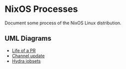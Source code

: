 # NixOS Processes

Document some process of the NixOS Linux distribution.

## UML Diagrams

* [Life of a PR][Life of a PR diagram]
* [Channel update][Channel update]
* [Hydra jobsets][Hydra jobsets]

[Life of a PR diagram]: http://www.plantuml.com/plantuml/uml/ZPLlJzim4CRVvrFSn9ks4XJ6lv9EdKQ71jBO46pZjUDS4g-kdTaEfL8__CvnqgOTe5MA5BjtvvyVF-SKo58qKU5SQUFXC1Ukg983hkV3r5IbbaCbdhNTButcQ2tQ25LQX9ntfM7vd45byHSQ9pYJDnbe5KLEE8dmJJn_Vu1z-2eo19q1WxAI4Wp-gT2wA5hjfKV8iwFLzJ8rR4NZayFp4JzSVQaX_4HkSBcwPK8vUj3ugKKX7AwcMZaZaiffceosXzOnuoA0lVV7exFZi_YXIkR2WS85tDq3owcKTJ1drg61n335Yt54yUjr0UBfJGpt0PI0dmJbPaRFWUkKzh8W5XjojbO6YYsH-SMtNW4aIr32DHfi9XB6PmjcKeX_bYbpI9NdHDcp_KaJqS7nlqoRMVDQqrsbWjRaMcKY1ruWdzb99pJiivjmoQpWH2MHMVolZ5kcAYQXbshU1qTIl1ulCkXrn0sgmc0Gt3CO33xsGLZeBT5IgGBRl6QbpyAMaYs15552vUFcNvH4sbEwtuvLAh8taHynARIUWTFak4jjDgLK2dCqUQl_xi6rvmNaB_9kxx8IClN8P45K3Vq7hgKsyLusEZqwkPWG62ZjDlF1S1E_oMZN0_4Z8nCIDR2Ikkc9IHlODawuqzwNr6Oi9vCfqfy8du5II1-kAsDnyWAgBqoYqPurIAtohjGrNYlWLYVLJBTiXes_G-L_PNdRgDiaquAf76tRufY-Wh834imJGkaHYiGHQSSdZU3nL6eonDrzOBLEbr5h4ieBMT769kq5yAaMt2U6djrUVMzqSNgEf_6jTqSRqtHRfmSRXnVCrfAKshZGrVP5QzTkd1hqYgtZ0tdNrItgbfjt0ECV9ElC-jea_lfunY4zeFgivXgbX0T_0zONNbBR-BTEnfjDnS7RT8MB9-Q4LdQyIq1dBJLBctGg9ZB6dVLjnHbT7GTrNnyq_RMc22fTqK5KTU7T_l4DKoiKxPnUtJ6j6XtIndBXIy991eNo9TWwYhvTw-ky0qKlVm40
[Channel update]: http://www.plantuml.com/plantuml/uml/rPF1Rjim38RlVWe2koG1ag3Nv51q6R2Tac9RqRCiqP9cMH8e2Ms0FFnaMIdS5YXGO9UTJ5i_nUydwQYZGJZgvzClMCD1CMlHGFA2HGoDGYQG6XMZ3xljLkgeKhlXRjWAIjwPhTNFBgmzEOuXv0IqekOqeTVMCs83j8ptaboouk2C8_WYRf1tDqrpgT7bnraGk-ISo2Ws09sZFZy0nZGFzqZQ2SsPCUVoMNUmkBDd-EDQ28cFnRjaRfUW0opE69OG5TeY1TZz9Yqb4XHCaGWXkceH-EGux8iu1mWBwvRJcnMwkqOJIcK39fcs7n4IUcIn4bpzLPxxP4mfB350Hsw0xwMn-racF2cT1xCu51a8ZCWZYcen4u9rSVBwZd3MlrpjY4-bJwjL7fRlPTX5IhPVhVPLCHDd-TUaZG2VHyOotbmpCpqA7xnnJ41Rz7bikcCyXh6rd765cx8Q6qVoUiU8-5BhxOMlCLs5NETLQxL5yJdQbuFZU1KCJYJpwlHdif3tEtxWxryRVEymsRpkhS5r6FBQ_7yEnvS1IMBJJB_PwTjf1uygBwzYtgC5XOItO-vCciE_
[Hydra jobsets]: http://www.plantuml.com/plantuml/uml/lLHXgzCm5FsUNt5141tqTHlRV8nP7YeyFuWA-btIvgwDJPEGtEA6VV_TT4jzR7RwGHsKGdDExZdttdBkF757ZTIYuPQH98NmNku-V884tkw5uv0xheiAFN0juAl9FP9d5NA1ZbL4rg_Jj9HKjVbDOPfKkDOQbMgvCpwnpXJeFNg6MiGxREDfhp1ZKVIDvANZ3Nnd06k1bgfdq-U7Bu1NlAZldMcrU6sKSI1cM6nd0Nfu9CykaHVJ5xV5z9GylqJEbzjjlZoG7zWcZHRP13PFXJDM8MM7SR19VxGrhiuQxYdqCpcS4FTr1g5hMvT-JQxLTO_qK6vs6NmCUhmCWpYZcqXEmknogL5SlDKVAhv7vxEueSQ8LZs2tAAZrk404teQqsjrs7ckCF4DL-f4xvri9A406tKXBFklj8TP1SLIwdB4JKH6pFoJviyC91ftDBgoSy8VPtAXZ_x-DIVhK27tcCpdDzFbYAzVyF_xSvt8NMCElpV0kIkgrUBQVGlklaazr2XCcS7kTlLbjHX3eiS1OWhBa9QiUmdX-Rot21thOFFac6VPi7Zeu5vIZET8EQPOzjDR5pFy6Dk150h7ykmkl6C4_m00
